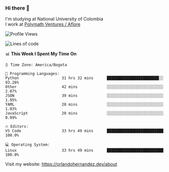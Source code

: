 ### Hi there 👋


<!--**AR4Z/AR4Z** is a ✨ _special_ ✨ repository because its `README.md` (this file) appears on your GitHub profile.

Here are some ideas to get you started:-->
I'm studying at National University of Colombia
<br>
I work at <a href="https://www.aflore.co/">Polymath Ventures / Aflore</a>
<br>

<!--START_SECTION:waka-->
![Profile Views](http://img.shields.io/badge/Profile%20Views-0-blue)

![Lines of code](https://img.shields.io/badge/From%20Hello%20World%20I%27ve%20Written-3.3%20million%20lines%20of%20code-blue)

📊 **This Week I Spent My Time On** 

```text
⌚︎ Time Zone: America/Bogota

💬 Programming Languages: 
Python                   31 hrs 32 mins      ███████████████████████░░   93.26% 
Other                    42 mins             ░░░░░░░░░░░░░░░░░░░░░░░░░   2.07% 
JSON                     39 mins             ░░░░░░░░░░░░░░░░░░░░░░░░░   1.95% 
YAML                     20 mins             ░░░░░░░░░░░░░░░░░░░░░░░░░   1.03% 
JavaScript               20 mins             ░░░░░░░░░░░░░░░░░░░░░░░░░   0.99%

🔥 Editors: 
VS Code                  33 hrs 49 mins      █████████████████████████   100.0%

💻 Operating System: 
Linux                    33 hrs 49 mins      █████████████████████████   100.0%

```


<!--END_SECTION:waka-->


Visit my website: https://orlandohernandez.dev/about

